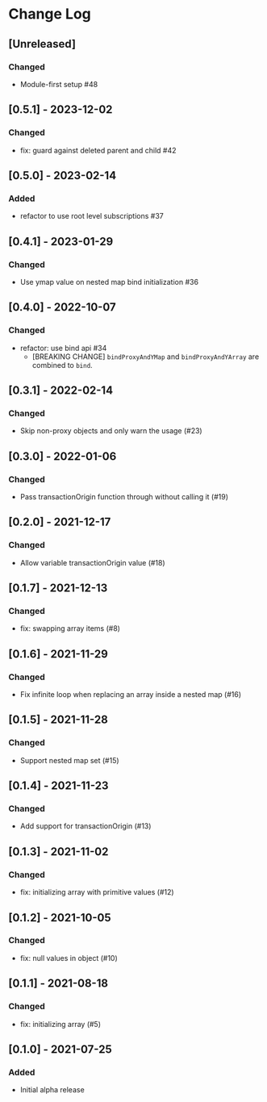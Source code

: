 # Change Log

## [Unreleased]

### Changed

- Module-first setup #48

## [0.5.1] - 2023-12-02

### Changed

- fix: guard against deleted parent and child #42

## [0.5.0] - 2023-02-14

### Added

- refactor to use root level subscriptions #37

## [0.4.1] - 2023-01-29

### Changed

- Use ymap value on nested map bind initialization #36

## [0.4.0] - 2022-10-07

### Changed

- refactor: use bind api #34
  - [BREAKING CHANGE] `bindProxyAndYMap` and `bindProxyAndYArray` are combined to `bind`.

## [0.3.1] - 2022-02-14

### Changed

- Skip non-proxy objects and only warn the usage (#23)

## [0.3.0] - 2022-01-06

### Changed

- Pass transactionOrigin function through without calling it (#19)

## [0.2.0] - 2021-12-17

### Changed

- Allow variable transactionOrigin value (#18)

## [0.1.7] - 2021-12-13

### Changed

- fix: swapping array items (#8)

## [0.1.6] - 2021-11-29

### Changed

- Fix infinite loop when replacing an array inside a nested map (#16)

## [0.1.5] - 2021-11-28

### Changed

- Support nested map set (#15)

## [0.1.4] - 2021-11-23

### Changed

- Add support for transactionOrigin (#13)

## [0.1.3] - 2021-11-02

### Changed

- fix: initializing array with primitive values (#12)

## [0.1.2] - 2021-10-05

### Changed

- fix: null values in object (#10)

## [0.1.1] - 2021-08-18

### Changed

- fix: initializing array (#5)

## [0.1.0] - 2021-07-25

### Added

- Initial alpha release
